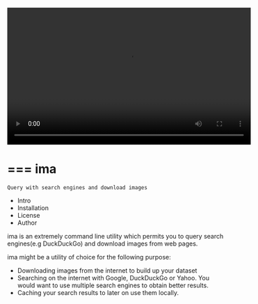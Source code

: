 <video width="560" height="315" src="https://github.com/tcheukueppo/tcheukueppo/raw/main/static/demo.mp4" controls></video>

===
ima
===


    Query with search engines and download images

- Intro
- Installation
- License
- Author

ima is an extremely command line utility which permits you to query search engines(e.g DuckDuckGo)
and download images from web pages.

ima might be a utility of choice for the following purpose:

- Downloading images from the internet to build up your dataset
- Searching on the internet with Google, DuckDuckGo or Yahoo. You would want to
  use multiple search engines to obtain better results.
- Caching your search results to later on use them locally.

```{python}

```
